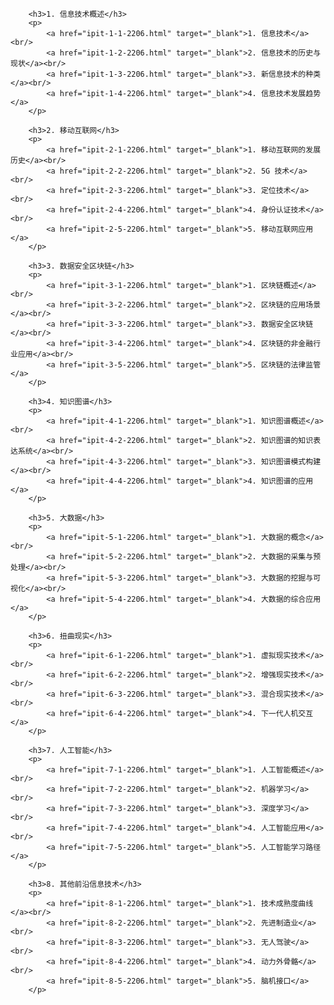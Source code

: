         <h3>1. 信息技术概述</h3>
        <p>
            <a href="ipit-1-1-2206.html" target="_blank">1. 信息技术</a><br/>
            <a href="ipit-1-2-2206.html" target="_blank">2. 信息技术的历史与现状</a><br/>
            <a href="ipit-1-3-2206.html" target="_blank">3. 新信息技术的种类</a><br/>
            <a href="ipit-1-4-2206.html" target="_blank">4. 信息技术发展趋势</a>
        </p>

        <h3>2. 移动互联网</h3>
        <p>
            <a href="ipit-2-1-2206.html" target="_blank">1. 移动互联网的发展历史</a><br/>
            <a href="ipit-2-2-2206.html" target="_blank">2. 5G 技术</a><br/>
            <a href="ipit-2-3-2206.html" target="_blank">3. 定位技术</a><br/>
            <a href="ipit-2-4-2206.html" target="_blank">4. 身份认证技术</a><br/>
            <a href="ipit-2-5-2206.html" target="_blank">5. 移动互联网应用</a>
        </p>

        <h3>3. 数据安全区块链</h3>
        <p>
            <a href="ipit-3-1-2206.html" target="_blank">1. 区块链概述</a><br/>
            <a href="ipit-3-2-2206.html" target="_blank">2. 区块链的应用场景</a><br/>
            <a href="ipit-3-3-2206.html" target="_blank">3. 数据安全区块链</a><br/>
            <a href="ipit-3-4-2206.html" target="_blank">4. 区块链的非金融行业应用</a><br/>
            <a href="ipit-3-5-2206.html" target="_blank">5. 区块链的法律监管</a>
        </p>

        <h3>4. 知识图谱</h3>
        <p>
            <a href="ipit-4-1-2206.html" target="_blank">1. 知识图谱概述</a><br/>
            <a href="ipit-4-2-2206.html" target="_blank">2. 知识图谱的知识表达系统</a><br/>
            <a href="ipit-4-3-2206.html" target="_blank">3. 知识图谱模式构建</a><br/>
            <a href="ipit-4-4-2206.html" target="_blank">4. 知识图谱的应用</a>
        </p>

        <h3>5. 大数据</h3>
        <p>
            <a href="ipit-5-1-2206.html" target="_blank">1. 大数据的概念</a><br/>
            <a href="ipit-5-2-2206.html" target="_blank">2. 大数据的采集与预处理</a><br/>
            <a href="ipit-5-3-2206.html" target="_blank">3. 大数据的挖掘与可视化</a><br/>
            <a href="ipit-5-4-2206.html" target="_blank">4. 大数据的综合应用</a>
        </p>

        <h3>6. 扭曲现实</h3>
        <p>
            <a href="ipit-6-1-2206.html" target="_blank">1. 虚拟现实技术</a><br/>
            <a href="ipit-6-2-2206.html" target="_blank">2. 增强现实技术</a><br/>
            <a href="ipit-6-3-2206.html" target="_blank">3. 混合现实技术</a><br/>
            <a href="ipit-6-4-2206.html" target="_blank">4. 下一代人机交互</a>
        </p>

        <h3>7. 人工智能</h3>
        <p>
            <a href="ipit-7-1-2206.html" target="_blank">1. 人工智能概述</a><br/>
            <a href="ipit-7-2-2206.html" target="_blank">2. 机器学习</a><br/>
            <a href="ipit-7-3-2206.html" target="_blank">3. 深度学习</a><br/>
            <a href="ipit-7-4-2206.html" target="_blank">4. 人工智能应用</a><br/>
            <a href="ipit-7-5-2206.html" target="_blank">5. 人工智能学习路径</a>
        </p>

        <h3>8. 其他前沿信息技术</h3>
        <p>
            <a href="ipit-8-1-2206.html" target="_blank">1. 技术成熟度曲线</a><br/>
            <a href="ipit-8-2-2206.html" target="_blank">2. 先进制造业</a><br/>
            <a href="ipit-8-3-2206.html" target="_blank">3. 无人驾驶</a><br/>
            <a href="ipit-8-4-2206.html" target="_blank">4. 动力外骨骼</a><br/>
            <a href="ipit-8-5-2206.html" target="_blank">5. 脑机接口</a>
        </p>
